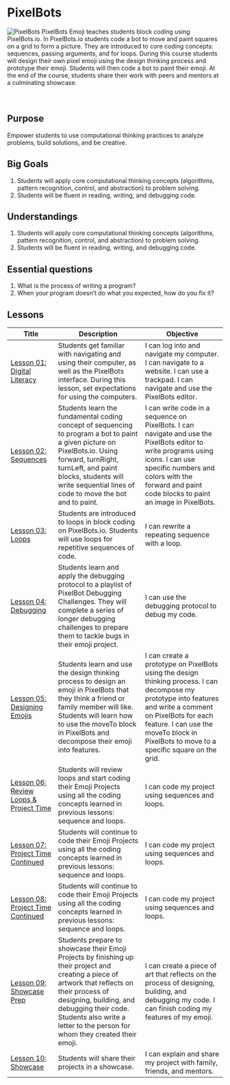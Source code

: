 # PixelBots
![PixelBots](../../images/developer-one.jpg)
PixelBots Emoji teaches students block coding using PixelBots.io. In PixelBots.io students code a bot to move and paint squares on a grid to form a picture. They are introduced to core coding concepts: sequences, passing arguments, and for loops. During this course students will design their own pixel emoji using the design thinking process and prototype their emoji. Students will then code a bot to paint their emoji. At the end of the course, students share their work with peers and mentors at a culminating showcase.  
<br spacing="1"></br>



## Purpose
Empower students to use computational thinking practices to analyze problems, build solutions, and be creative.

## Big Goals
  1. Students will apply core computational thinking concepts (algorithms, pattern recognition, control, and abstraction) to problem solving.
  1. Students will be fluent in reading, writing, and debugging code.


## Understandings
  1. Students will apply core computational thinking concepts (algorithms, pattern recognition, control, and abstraction) to problem solving.
  1. Students will be fluent in reading, writing, and debugging code.


## Essential questions
  1. What is the process of writing a program?
  1. When your program doesn’t do what you expected, how do you fix it?


## Lessons

Title | Description | Objective
---|---| ---
[Lesson 01: Digital Literacy][1] | Students get familiar with navigating and using their computer, as well as the PixelBots interface. During this lesson, set expectations for using the computers. | I can log into and navigate my computer. I can navigate to a website. I can use a trackpad. I can navigate and use the PixelBots editor.
[Lesson 02: Sequences][2] | Students learn the fundamental coding concept of sequencing to program a bot to paint a given picture on PixelBots.io. Using forward, turnRight, turnLeft, and paint blocks, students will write sequential lines of code to move the bot and to paint. | I can write code in a sequence on PixelBots. I can navigate and use the PixelBots editor to write programs using icons. I can use specific numbers and colors with the forward and paint code blocks to paint an image in PixelBots.
[Lesson 03: Loops][3] | Students are introduced to loops in block coding on PixelBots.io. Students will use loops for repetitive sequences of code. | I can rewrite a repeating sequence with a loop.
[Lesson 04: Debugging][4] | Students learn and apply the debugging protocol to a playlist of PixelBot Debugging Challenges. They will complete a series of longer debugging challenges to prepare them to tackle bugs in their emoji project. | I can use the debugging protocol to debug my code.
[Lesson 05: Designing Emojis][5] | Students learn and use the design thinking process to design an emoji in PixelBots that they think a friend or family member will like. Students will learn how to use the moveTo block in PixelBots and decompose their emoji into features. | I can create a prototype on PixelBots using the design thinking process. I can decompose my prototype into features and write a comment on PixelBots for each feature. I can use the moveTo block in PixelBots to move to a specific square on the grid.
[Lesson 06: Review Loops & Project Time][6] |  Students will review loops and start coding their Emoji Projects using all the coding concepts learned in previous lessons: sequence and loops. | I can code my project using sequences and loops.
[Lesson 07: Project Time Continued][7] |  Students will continue to code their Emoji Projects using all the coding concepts learned in previous lessons: sequence and loops. | I can code my project using sequences and loops.  
[Lesson 08: Project Time Continued][8] | Students will continue to code their Emoji Projects using all the coding concepts learned in previous lessons: sequence and loops. |  I can code my project using sequences and loops.
[Lesson 09: Showcase Prep][9] | Students prepare to showcase their Emoji Projects by finishing up their project and creating a piece of artwork that reflects on their process of designing, building, and debugging their code. Students also write a letter to the person for whom they created their emoji. |  I can create a piece of art that reflects on the process of designing, building, and debugging my code. I can finish coding my features of my emoji.
[Lesson 10: Showcase][10] | Students will share their projects in a showcase. | I can explain and share my project with family, friends, and mentors.

[1]: ./emoji/lesson-plans/lesson-1/lesson.md
[2]: ./emoji/lesson-plans/lesson-2/lesson.md
[3]: ./emoji/lesson-plans/lesson-3/lesson.md
[4]: ./emoji/lesson-plans/lesson-4/lesson.md
[5]: ./emoji/lesson-plans/lesson-5/lesson.md
[6]: ./emoji/lesson-plans/lesson-6/lesson.md
[7]: ./emoji/lesson-plans/lesson-7/lesson.md
[8]: ./emoji/lesson-plans/lesson-8/lesson.md
[9]: ./emoji/lesson-plans/lesson-9/lesson.md
[10]: ./emoji/lesson-plans/lesson-10/lesson.md
